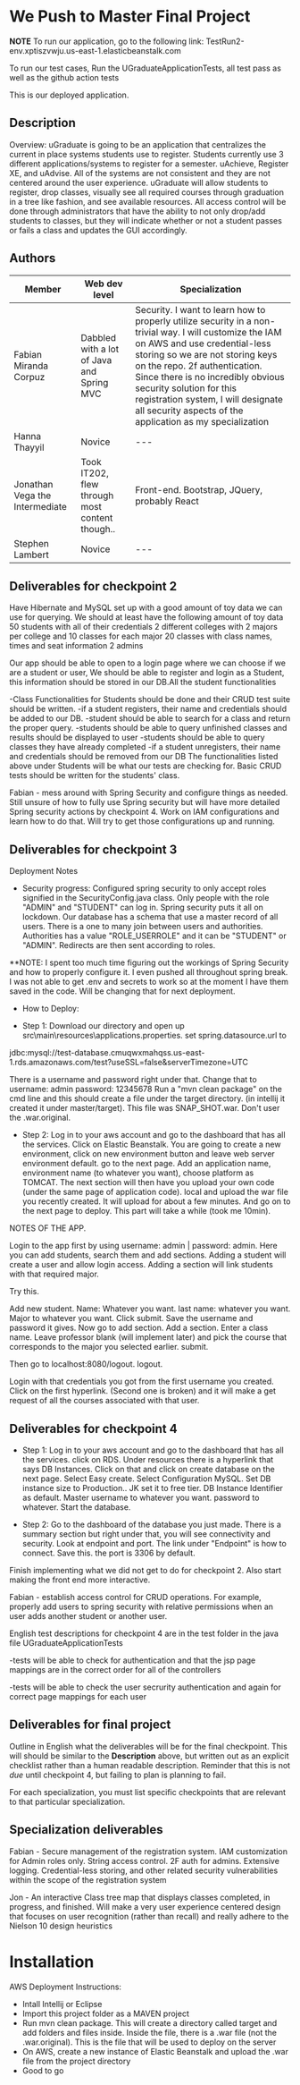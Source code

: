 # We Push to Master Final Project

**NOTE**
To run our application, go to the following link:
TestRun2-env.xptiszvwju.us-east-1.elasticbeanstalk.com

To run our test cases, Run the UGraduateApplicationTests, all test pass as well as the github action tests

This is our deployed application.

## Description

Overview: uGraduate is going to be an application that centralizes the current
in place systems students use to register. Students currently use 3 different
applications/systems to register for a semester. uAchieve, Register XE,
and uAdvise. All of the systems are not consistent and they are not centered
around the user experience. uGraduate will allow students to register, drop
classes, visually see all required courses through graduation in a tree like
fashion, and see available resources. All access control will be done through
administrators that have the ability to not only drop/add students to classes,
but they will indicate whether or not a student passes or fails a class and
updates the GUI accordingly.


## Authors

| Member | Web dev level | Specialization |
| --- | --- | --- |
| Fabian Miranda Corpuz | Dabbled with a lot of Java and Spring MVC | Security. I want to learn how to properly utilize security in a non-trivial way. I will customize the IAM on AWS and use credential-less storing so we are not storing keys on the repo. 2f authentication. Since there is no incredibly obvious security solution for this registration system, I will designate all security aspects of the application as my specialization |
| Hanna Thayyil | Novice | --- |
| Jonathan Vega the Intermediate | Took IT202, flew through most content though.. | Front-end. Bootstrap, JQuery, probably React |
| Stephen Lambert | Novice | --- |

## Deliverables for checkpoint 2

Have Hibernate and MySQL set up with a good amount of toy data we can use for querying.
We should at least have the following amount of toy data
50 students with all of their credentials
2 different colleges with 2 majors per college and 10 classes for each major
20 classes with class names, times and seat information
2 admins

Our app should be able to open to a login page where we can choose if we are a student or user, We should be able to register and login as a Student, this information should be stored in our DB.All the student functionalities

-Class Functionalities for Students should be done and their CRUD test suite should be written. -if a student registers, their name and credentials should be added to our DB.
-student should be able to search for a class and return the proper query.
-students should be able to query unfinished classes and results should be displayed to user
-students should be able to query classes they have already completed
-if a student unregisters, their name and credentials should be removed from our DB
The functionalities listed above under Students will be what our tests are checking for. Basic CRUD tests should be written for the students' class.

Fabian - mess around with Spring Security and configure things as needed. Still unsure of how to fully use Spring security but will have more detailed Spring security actions by checkpoint 4. Work on IAM configurations and learn how to do that. Will try to get those configurations up and running.

## Deliverables for checkpoint 3
Deployment Notes
- Security progress: Configured spring security to only accept roles signified in the SecurityConfig.java class. Only
people with the role "ADMIN" and "STUDENT" can log in. Spring security puts it all on lockdown. Our database has
a schema that use a master record of all users. There is a one to many join between users and authorities. Authorities
has a value "ROLE_USERROLE" and it can be "STUDENT" or "ADMIN". Redirects are then sent according to roles.

**NOTE: I spent too much time figuring out the workings of Spring Security and how to properly configure it. I even
pushed all throughout spring break. I was not able to get .env and secrets to work so at the moment I have them
saved in the code. Will be changing that for next deployment.


- How to Deploy:

- Step 1: Download our directory and open up src\main\resources\applications.properties. set spring.datasource.url to

jdbc:mysql://test-database.cmuqwxmahqss.us-east-1.rds.amazonaws.com/test?useSSL=false&serverTimezone=UTC

There is a username and password right under that. Change that to
username: admin
password: 12345678
Run a "mvn clean package" on the cmd line and this should create a file under the target directory.
(in intellij it created it under master/target). This file was SNAP_SHOT.war. Don't user the .war.original.

- Step 2: Log in to your aws account and go to the dashboard that has all the services. Click on Elastic
Beanstalk. You are going to create a new environment, click on new environment button and leave web server environment
default. go to the next page. Add an application name, environment name (to whatever you want), choose platform
as TOMCAT. The next section will then have you upload your own code (under the same page of application code). local
and upload the war file you recently created. It will upload for about a few minutes. And go on to the next page to
deploy. This part will take a while (took me 10min).

NOTES OF THE APP.

Login to the app first by using username: admin | password: admin. Here you can add students, search them and add
sections. Adding a student will create a user and allow login access. Adding a section will link students with
that required major.

Try this.

Add new student. Name: Whatever you want. last name: whatever you want. Major to whatever you want.
Click submit. Save the username and password it gives. Now go to add section. Add a section. Enter
a class name. Leave professor blank (will implement later) and pick the course that corresponds to the major
you selected earlier. submit.

Then go to localhost:8080/logout. logout.

Login with that credentials you got from the first username you created. Click on the first hyperlink. (Second one
is broken) and it will make a get request of all the courses associated with that user.   

## Deliverables for checkpoint 4


- Step 1: Log in to your aws account and go to the dashboard that has all the services. click on RDS.
Under resources there is a hyperlink that says DB Instances. Click on that and click on create database on the next
page. Select Easy create. Select Configuration MySQL. Set DB instance size to Production.. JK set it to free tier.
DB Instance Identifier as default. Master username to whatever you want. password to whatever. Start the database.

- Step 2: Go to the dashboard of the database you just made. There is a summary section but right under that,
you will see connectivity and security. Look at endpoint and port. The link under "Endpoint" is how to connect.
Save this. the port is 3306 by default.


Finish implementing what we did not get to do for checkpoint 2.
Also start making the front end more interactive.

Fabian - establish access control for CRUD operations. For example, properly add users to spring security with relative permissions when an user adds another student or another user.

English test descriptions for checkpoint 4 are in the test folder in the java file UGraduateApplicationTests

-tests will be able to check for authentication and that the jsp page mappings are in the correct order for all of the controllers

-tests will be able to check the user secrurity authentication and again for correct page mappings for each user

## Deliverables for final project

Outline in English what the deliverables will be for the final checkpoint. This will should be
similar to the **Description** above, but written out as an explicit checklist rather than a human
readable description. Reminder that this is not *due* until checkpoint 4, but failing to plan is
planning to fail.

For each specialization, you must list specific checkpoints that are relevant to that particular specialization.

## Specialization deliverables

Fabian - Secure management of the registration system. IAM customization for Admin roles only. String access control. 2F auth for admins. Extensive logging. Credential-less storing, and other related security vulnerabilities within the scope of the registration system

Jon - An interactive Class tree map that displays classes completed, in progress, and finished. Will make a very user experience centered design that focuses on user recognition (rather than recall) and really adhere to the Nielson 10 design heuristics

# Installation

AWS Deployment Instructions:
- Intall Intellij or Eclipse
- Import this project folder as a MAVEN project
- Run mvn clean package. This will create a directory called target and add folders and files inside. Inside the file, there is a .war file (not the .war.original). This is the file that will be used to deploy on the server
- On AWS, create a new instance of Elastic Beanstalk and upload the .war file from the project directory
- Good to go
